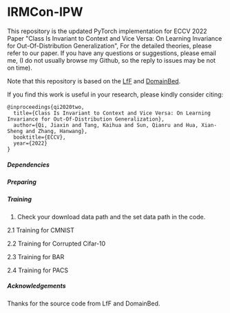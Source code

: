 # IRMCon-IPW
This repository is the updated PyTorch 
implementation for ECCV 2022 Paper 
"Class Is Invariant to Context and Vice Versa: On Learning Invariance for Out-Of-Distribution Generalization", 
For the detailed theories, 
please refer to our paper. If you have any questions or suggestions, 
please email me, (I do not usually browse my 
Github, so the reply to issues may be not on time).

Note that this repository is based on the [LfF](https://github.com/alinlab/LfF) and [DomainBed](https://github.com/facebookresearch/DomainBed).

If you find this work is useful in your research, please kindly consider citing:
```
@inproceedings{qi2020two,
  title={Class Is Invariant to Context and Vice Versa: On Learning Invariance for Out-Of-Distribution Generalization},
  author={Qi, Jiaxin and Tang, Kaihua and Sun, Qianru and Hua, Xian-Sheng and Zhang, Hanwang},
  booktitle={ECCV},
  year={2022}
}
```
##### Dependencies

##### Preparing

##### Training
1. Check your download data path and the set data path in the code.

2.1 Training for CMNIST

2.2 Training for Corrupted Cifar-10

2.3 Training for BAR

2.4 Training for PACS

##### Acknowledgements

Thanks for the source code from LfF and DomainBed.
